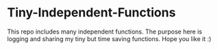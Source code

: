 # Tiny-Independent-Functions
This repo includes many independent functions. The purpose here is logging and sharing my tiny but time saving functions. Hope you like it :) 

